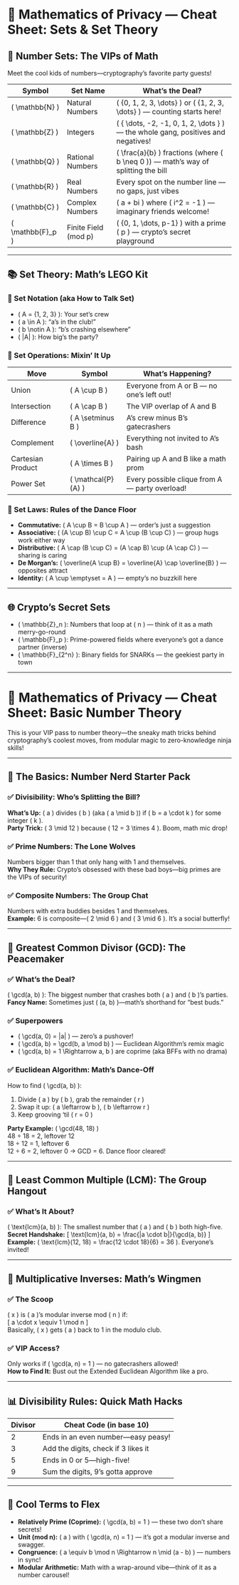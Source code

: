 # 🧮 Mathematics of Privacy — Cheat Sheet: Sets & Set Theory

## 🔢 Number Sets: The VIPs of Math  
Meet the cool kids of numbers—cryptography’s favorite party guests!

| Symbol | Set Name | What’s the Deal? |
|--------|----------|------------------|
| \( \mathbb{N} \) | Natural Numbers | \( \{0, 1, 2, 3, \dots\} \) or \( \{1, 2, 3, \dots\} \) — counting starts here! |
| \( \mathbb{Z} \) | Integers | \( \{ \dots, -2, -1, 0, 1, 2, \dots \} \) — the whole gang, positives and negatives! |
| \( \mathbb{Q} \) | Rational Numbers | \( \frac{a}{b} \) fractions (where \( b \neq 0 \)) — math’s way of splitting the bill |
| \( \mathbb{R} \) | Real Numbers | Every spot on the number line — no gaps, just vibes |
| \( \mathbb{C} \) | Complex Numbers | \( a + bi \) where \( i^2 = -1 \) — imaginary friends welcome! |
| \( \mathbb{F}_p \) | Finite Field (mod p) | \( \{0, 1, \dots, p-1\} \) with a prime \( p \) — crypto’s secret playground |

---

## 📚 Set Theory: Math’s LEGO Kit

### 🧮 Set Notation (aka How to Talk Set)
- \( A = \{1, 2, 3\} \): Your set’s crew  
- \( a \in A \): “a’s in the club!”  
- \( b \notin A \): “b’s crashing elsewhere”  
- \( |A| \): How big’s the party?

### 🧩 Set Operations: Mixin’ It Up

| Move | Symbol | What’s Happening? |
|------|--------|-------------------|
| Union | \( A \cup B \) | Everyone from A or B — no one’s left out! |
| Intersection | \( A \cap B \) | The VIP overlap of A and B |
| Difference | \( A \setminus B \) | A’s crew minus B’s gatecrashers |
| Complement | \( \overline{A} \) | Everything not invited to A’s bash |
| Cartesian Product | \( A \times B \) | Pairing up A and B like a math prom |
| Power Set | \( \mathcal{P}(A) \) | Every possible clique from A — party overload! |

### 🔁 Set Laws: Rules of the Dance Floor
- **Commutative:** \( A \cup B = B \cup A \) — order’s just a suggestion  
- **Associative:** \( (A \cup B) \cup C = A \cup (B \cup C) \) — group hugs work either way  
- **Distributive:** \( A \cap (B \cup C) = (A \cap B) \cup (A \cap C) \) — sharing is caring  
- **De Morgan’s:** \( \overline{A \cup B} = \overline{A} \cap \overline{B} \) — opposites attract  
- **Identity:** \( A \cup \emptyset = A \) — empty’s no buzzkill here

---

## 🌐 Crypto’s Secret Sets
- \( \mathbb{Z}_n \): Numbers that loop at \( n \) — think of it as a math merry-go-round  
- \( \mathbb{F}_p \): Prime-powered fields where everyone’s got a dance partner (inverse)  
- \( \mathbb{F}_{2^n} \): Binary fields for SNARKs — the geekiest party in town  

---

# 🔢 Mathematics of Privacy — Cheat Sheet: Basic Number Theory  
This is your VIP pass to number theory—the sneaky math tricks behind cryptography’s coolest moves, from modular magic to zero-knowledge ninja skills!

---

## 🧮 The Basics: Number Nerd Starter Pack

### ✅ Divisibility: Who’s Splitting the Bill?
**What’s Up:** \( a \) divides \( b \) (aka \( a \mid b \)) if \( b = a \cdot k \) for some integer \( k \).  
**Party Trick:** \( 3 \mid 12 \) because \( 12 = 3 \times 4 \). Boom, math mic drop!

### ✅ Prime Numbers: The Lone Wolves
Numbers bigger than 1 that only hang with 1 and themselves.  
**Why They Rule:** Crypto’s obsessed with these bad boys—big primes are the VIPs of security!

### ✅ Composite Numbers: The Group Chat
Numbers with extra buddies besides 1 and themselves.  
**Example:** 6 is composite—\( 2 \mid 6 \) and \( 3 \mid 6 \). It’s a social butterfly!

---

## 📐 Greatest Common Divisor (GCD): The Peacemaker

### ✅ What’s the Deal?
\( \gcd(a, b) \): The biggest number that crashes both \( a \) and \( b \)’s parties.  
**Fancy Name:** Sometimes just \( (a, b) \)—math’s shorthand for “best buds.”

### ✅ Superpowers
- \( \gcd(a, 0) = |a| \) — zero’s a pushover!  
- \( \gcd(a, b) = \gcd(b, a \mod b) \) — Euclidean Algorithm’s remix magic  
- \( \gcd(a, b) = 1 \Rightarrow a, b \) are coprime (aka BFFs with no drama)

### ✅ Euclidean Algorithm: Math’s Dance-Off
How to find \( \gcd(a, b) \):  
1. Divide \( a \) by \( b \), grab the remainder \( r \)  
2. Swap it up: \( a \leftarrow b \), \( b \leftarrow r \)  
3. Keep grooving ‘til \( r = 0 \)

**Party Example:** \( \gcd(48, 18) \)  
48 ÷ 18 = 2, leftover 12  
18 ÷ 12 = 1, leftover 6  
12 ÷ 6 = 2, leftover 0 → GCD = 6. Dance floor cleared!

---

## 🔁 Least Common Multiple (LCM): The Group Hangout

### ✅ What’s It About?
\( \text{lcm}(a, b) \): The smallest number that \( a \) and \( b \) both high-five.  
**Secret Handshake:** \[ \text{lcm}(a, b) = \frac{|a \cdot b|}{\gcd(a, b)} \]  
**Example:** \( \text{lcm}(12, 18) = \frac{12 \cdot 18}{6} = 36 \). Everyone’s invited!

---

## 🔄 Multiplicative Inverses: Math’s Wingmen

### ✅ The Scoop
\( x \) is \( a \)’s modular inverse mod \( n \) if:  
\[ a \cdot x \equiv 1 \mod n \]  
Basically, \( x \) gets \( a \) back to 1 in the modulo club.

### ✅ VIP Access?
Only works if \( \gcd(a, n) = 1 \) — no gatecrashers allowed!  
**How to Find It:** Bust out the Extended Euclidean Algorithm like a pro.

---

## 📊 Divisibility Rules: Quick Math Hacks

| Divisor | Cheat Code (in base 10) |
|---------|--------------------------|
| 2 | Ends in an even number—easy peasy! |
| 3 | Add the digits, check if 3 likes it |
| 5 | Ends in 0 or 5—high-five! |
| 9 | Sum the digits, 9’s gotta approve |

---

## 🧠 Cool Terms to Flex

- **Relatively Prime (Coprime):** \( \gcd(a, b) = 1 \) — these two don’t share secrets!  
- **Unit (mod n):** \( a \) with \( \gcd(a, n) = 1 \) — it’s got a modular inverse and swagger.  
- **Congruence:** \( a \equiv b \mod n \Rightarrow n \mid (a - b) \) — numbers in sync!  
- **Modular Arithmetic:** Math with a wrap-around vibe—think of it as a number carousel!
